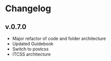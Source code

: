 # Changelog

## v.0.7.0

- Major refactor of code and folder architecture
- Updated Guidebook
- Switch to postcss
- ITCSS architecture
